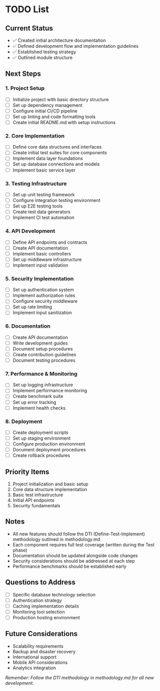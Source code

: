 # TODO List

## Current Status
- ✅ Created initial architecture documentation
- ✅ Defined development flow and implementation guidelines
- ✅ Established testing strategy
- ✅ Outlined module structure

## Next Steps

### 1. Project Setup
- [ ] Initialize project with basic directory structure
- [ ] Set up dependency management
- [ ] Configure initial CI/CD pipeline
- [ ] Set up linting and code formatting tools
- [ ] Create initial README.md with setup instructions

### 2. Core Implementation
- [ ] Define core data structures and interfaces
- [ ] Create initial test suites for core components
- [ ] Implement data layer foundations
- [ ] Set up database connections and models
- [ ] Implement basic service layer

### 3. Testing Infrastructure
- [ ] Set up unit testing framework
- [ ] Configure integration testing environment
- [ ] Set up E2E testing tools
- [ ] Create test data generators
- [ ] Implement CI test automation

### 4. API Development
- [ ] Define API endpoints and contracts
- [ ] Create API documentation
- [ ] Implement basic controllers
- [ ] Set up middleware infrastructure
- [ ] Implement input validation

### 5. Security Implementation
- [ ] Set up authentication system
- [ ] Implement authorization rules
- [ ] Configure security middleware
- [ ] Set up rate limiting
- [ ] Implement input sanitization

### 6. Documentation
- [ ] Create API documentation
- [ ] Write development guides
- [ ] Document setup procedures
- [ ] Create contribution guidelines
- [ ] Document testing procedures

### 7. Performance & Monitoring
- [ ] Set up logging infrastructure
- [ ] Implement performance monitoring
- [ ] Create benchmark suite
- [ ] Set up error tracking
- [ ] Implement health checks

### 8. Deployment
- [ ] Create deployment scripts
- [ ] Set up staging environment
- [ ] Configure production environment
- [ ] Document deployment procedures
- [ ] Create rollback procedures

## Priority Items
1. Project initialization and basic setup
2. Core data structure implementation
3. Basic test infrastructure
4. Initial API endpoints
5. Security fundamentals

## Notes
- All new features should follow the DTI (Define-Test-Implement) methodology outlined in methodology.md
- Each component requires full test coverage (written during the Test phase)
- Documentation should be updated alongside code changes
- Security considerations should be addressed at each step
- Performance benchmarks should be established early

## Questions to Address
- [ ] Specific database technology selection
- [ ] Authentication strategy
- [ ] Caching implementation details
- [ ] Monitoring tool selection
- [ ] Production hosting environment

## Future Considerations
- Scalability requirements
- Backup and disaster recovery
- International support
- Mobile API considerations
- Analytics integration

*Remember: Follow the DTI methodology in methodology.md for all new development.* 